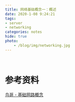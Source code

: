 ```yaml
---
title: 网络基础概念一：概述
date: 2020-1-08 9:24:21
tags: 
- server
- networking
categories: notes
hide: true
photo: 
    - /blog/img/networking.jpg
---
```

<br>
<!--more-->




# 参考资料

[鸟哥 - 基础网路概念](http://linux.vbird.org/linux_server/0110network_basic.php)